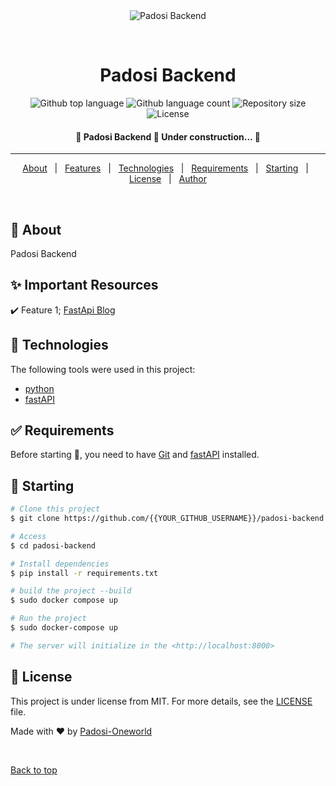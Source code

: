 <div align="center" id="top"> 
  <img src="./.github/app.gif" alt="Padosi Backend" />

  &#xa0;

  <!-- <a href="https://padosibackend.netlify.app">Demo</a> -->
</div>

<h1 align="center">Padosi Backend</h1>

<p align="center">
  <img alt="Github top language" src="https://img.shields.io/github/languages/top/Padosi-Oneworld/Padosi_backend?color=56BEB8">

  <img alt="Github language count" src="https://img.shields.io/github/languages/count/{{Padosi-Oneworld}}/padosi-backend?color=56BEB8">

  <img alt="Repository size" src="https://img.shields.io/github/repo-size/{{Padosi-Oneworld}}/padosi-backend?color=56BEB8">

  <img alt="License" src="https://img.shields.io/github/license/{{Padosi-Oneworld}}/padosi-backend?color=56BEB8">

  <!-- <img alt="Github issues" src="https://img.shields.io/github/issues/{{YOUR_GITHUB_USERNAME}}/padosi-backend?color=56BEB8" /> -->

  <!-- <img alt="Github forks" src="https://img.shields.io/github/forks/{{YOUR_GITHUB_USERNAME}}/padosi-backend?color=56BEB8" /> -->

  <!-- <img alt="Github stars" src="https://img.shields.io/github/stars/{{YOUR_GITHUB_USERNAME}}/padosi-backend?color=56BEB8" /> -->
</p>

<!-- Status -->

<h4 align="center"> 
	🚧  Padosi Backend 🚀 Under construction...  🚧
</h4> 

<hr>

<p align="center">
  <a href="#dart-about">About</a> &#xa0; | &#xa0; 
  <a href="#sparkles-features">Features</a> &#xa0; | &#xa0;
  <a href="#rocket-technologies">Technologies</a> &#xa0; | &#xa0;
  <a href="#white_check_mark-requirements">Requirements</a> &#xa0; | &#xa0;
  <a href="#checkered_flag-starting">Starting</a> &#xa0; | &#xa0;
  <a href="#memo-license">License</a> &#xa0; | &#xa0;
  <a href="https://github.com/{{paritoshtripathi935}}" target="_blank">Author</a>
</p>

<br>

## :dart: About ##

Padosi Backend

## :sparkles: Important Resources ##

:heavy_check_mark: Feature 1; [FastApi Blog](https://www.jeffastor.com/blog/designing-a-robust-user-model-in-a-fastapi-app)

## :rocket: Technologies ##

The following tools were used in this project:

- [python](https://www.python.org/)
- [fastAPI](https://fastapi.tiangolo.com/)

## :white_check_mark: Requirements ##

Before starting :checkered_flag:, you need to have [Git](https://git-scm.com) and [fastAPI](https://fastapi.tiangolo.com/) installed.

## :checkered_flag: Starting ##

```bash
# Clone this project
$ git clone https://github.com/{{YOUR_GITHUB_USERNAME}}/padosi-backend

# Access
$ cd padosi-backend

# Install dependencies
$ pip install -r requirements.txt

# build the project --build
$ sudo docker compose up

# Run the project
$ sudo docker-compose up 

# The server will initialize in the <http://localhost:8000>
```

## :memo: License ##

This project is under license from MIT. For more details, see the [LICENSE](LICENSE.md) file.


Made with :heart: by <a href="https://github.com/{{Padosi-Oneworld}}" target="_blank">Padosi-Oneworld</a>

&#xa0;

<a href="#top">Back to top</a>
